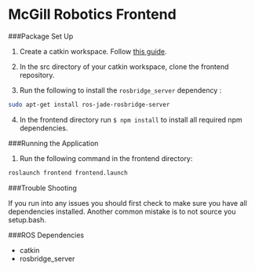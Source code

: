 McGill Robotics Frontend
========================

###Package Set Up

1. Create a catkin workspace. Follow [this guide](http://wiki.ros.org/catkin/Tutorials/create_a_workspace). 

2. In the src directory of your catkin workspace, clone the frontend repository.

3. Run the following to install the `rosbridge_server` dependency : 
	
```bash
sudo apt-get install ros-jade-rosbridge-server
```

4. In the frontend directory run `$ npm install` to install all required npm dependencies.


###Running the Application

1. Run the following command in the frontend directory: 
	
```bash
roslaunch frontend frontend.launch
```


###Trouble Shooting

If you run into any issues you should first check to make sure you have all dependencies installed. 
Another common mistake is to not source you setup.bash.

###ROS Dependencies
* catkin
* rosbridge_server
